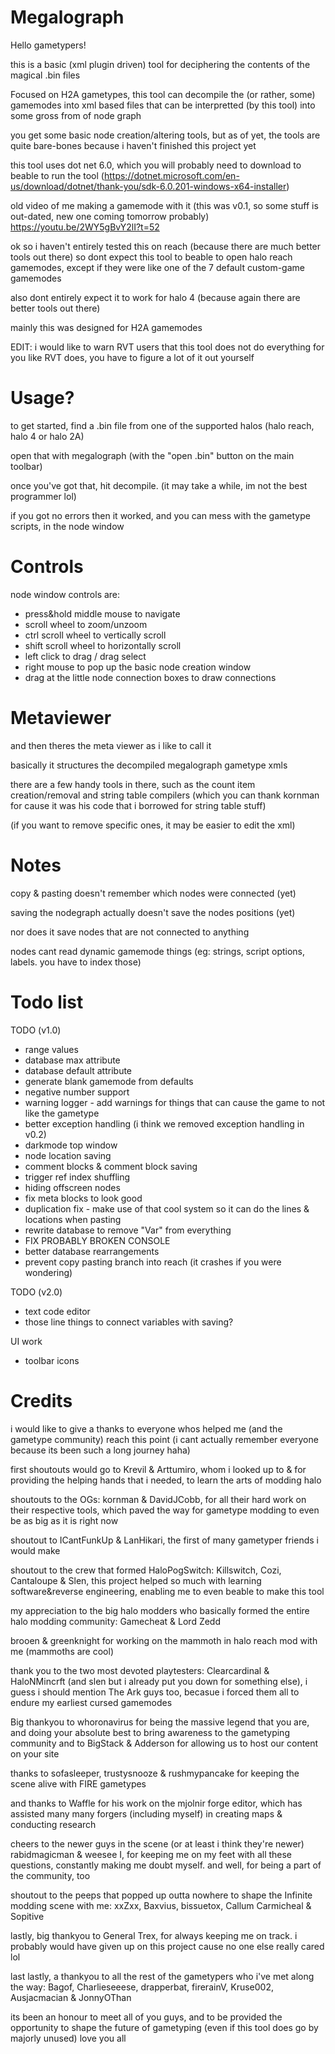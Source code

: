 # Megalograph

Hello gametypers!

this is a basic (xml plugin driven) tool for deciphering the contents of the magical .bin files

Focused on H2A gametypes, this tool can decompile the (or rather, some) gamemodes into xml based files that can be interpretted (by this tool) into some gross from of node graph

you get some basic node creation/altering tools, but as of yet, the tools are quite bare-bones because i haven't finished this project yet

this tool uses dot net 6.0, which you will probably need to download to beable to run the tool (https://dotnet.microsoft.com/en-us/download/dotnet/thank-you/sdk-6.0.201-windows-x64-installer)

old video of me making a gamemode with it (this was v0.1, so some stuff is out-dated, new one coming tomorrow probably)
https://youtu.be/2WY5gBvY2lI?t=52

ok so i haven't entirely tested this on reach (because there are much better tools out there) so dont expect this tool to beable to open halo reach gamemodes, except if they were like one of the 7 default custom-game gamemodes

also dont entirely expect it to work for halo 4 (because again there are better tools out there)

mainly this was designed for H2A gamemodes

EDIT: i would like to warn RVT users that this tool does not do everything for you like RVT does, you have to figure a lot of it out yourself

# Usage?

to get started, find a .bin file from one of the supported halos (halo reach, halo 4 or halo 2A)

open that with megalograph (with the "open .bin" button on the main toolbar)

once you've got that, hit decompile. (it may take a while, im not the best programmer lol)

if you got no errors then it worked, and you can mess with the gametype scripts, in the node window


# Controls

node window controls are: 

- press&hold middle mouse to navigate
- scroll wheel to zoom/unzoom
- ctrl scroll wheel to vertically scroll
- shift scroll wheel to horizontally scroll
- left click to drag / drag select
- right mouse to pop up the basic node creation window
- drag at the little node connection boxes to draw connections

# Metaviewer

and then theres the meta viewer as i like to call it

basically it structures the decompiled megalograph gametype xmls

there are a few handy tools in there, such as the count item creation/removal and string table compilers (which you can thank kornman for cause it was his code that i borrowed for string table stuff)

(if you want to remove specific ones, it may be easier to edit the xml)



# Notes

copy & pasting doesn't remember which nodes were connected (yet)

saving the nodegraph actually doesn't save the nodes positions (yet)

nor does it save nodes that are not connected to anything

nodes cant read dynamic gamemode things (eg: strings, script options, labels. you have to index those)



# Todo list

TODO (v1.0)
- range values
- database max attribute
- database default attribute
- generate blank gamemode from defaults
- negative number support
- warning logger - add warnings for things that can cause the game to not like the gametype
- better exception handling (i think we removed exception handling in v0.2)
- darkmode top window
- node location saving
- comment blocks & comment block saving
- trigger ref index shuffling
- hiding offscreen nodes
- fix meta blocks to look good
- duplication fix - make use of that cool system so it can do the lines & locations when pasting
- rewrite database to remove "Var" from everything
- FIX PROBABLY BROKEN CONSOLE
- better database rearrangements
- prevent copy pasting branch into reach (it crashes if you were wondering)

TODO (v2.0)
- text code editor
- those line things to connect variables with saving?

UI work
- toolbar icons



# Credits 

i would like to give a thanks to everyone whos helped me (and the gametype community) reach this point
(i cant actually remember everyone because its been such a long journey haha)

first shoutouts would go to Krevil & Arttumiro, whom i looked up to & for providing the helping hands that i needed, to learn the arts of modding halo

shoutouts to the OGs: kornman & DavidJCobb, for all their hard work on their respective tools, which paved the way for gametype modding to even be as big as it is right now

shoutout to ICantFunkUp & LanHikari, the first of many gametyper friends i would make

shoutout to the crew that formed HaloPogSwitch: Killswitch, Cozi, Cantaloupe & Slen, this project helped so much with learning software&reverse engineering, enabling me to even beable to make this tool

my appreciation to the big halo modders who basically formed the entire halo modding community: Gamecheat & Lord Zedd

brooen & greenknight for working on the mammoth in halo reach mod with me (mammoths are cool)

thank you to the two most devoted playtesters: Clearcardinal & HaloNMincrft (and slen but i already put you down for something else), 
i guess i should mention The Ark guys too, becasue i forced them all to endure my earliest cursed gamemodes

Big thankyou to whoronavirus for being the massive legend that you are, and doing your absolute best to bring awareness to the gametyping community
and to BigStack & Adderson for allowing us to host our content on your site

thanks to sofasleeper, trustysnooze & rushmypancake for keeping the scene alive with FIRE gametypes

and thanks to Waffle for his work on the mjolnir forge editor, which has assisted many many forgers (including myself) in creating maps & conducting research

cheers to the newer guys in the scene (or at least i think they're newer) rabidmagicman & weesee I, 
for keeping me on my feet with all these questions, constantly making me doubt myself. and well, for being a part of the community, too

shoutout to the peeps that popped up outta nowhere to shape the Infinite modding scene with me: xxZxx, Baxvius, bissuetox, Callum Carmicheal & Sopitive

lastly, big thankyou to General Trex, for always keeping me on track. i probably would have given up on this project cause no one else really cared lol

last lastly, a thankyou to all the rest of the gametypers who i've met along the way: Bagof, Charlieseeese, drapperbat, firerainV, Kruse002, Ausjacmacian & JonnyOThan

its been an honour to meet all of you guys, and to be provided the opportunity to shape the future of gametyping (even if this tool does go by majorly unused)
love you all
